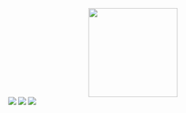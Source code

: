 <div align="center">
  <a href="https://github.com/CinthyaSSoares">
  <img height="180em" src="https://github-readme-stats.vercel.app/api?username=CinthyaSSoares&show_icons=true&theme=gotham&include_all_commits=true&count_private=true"/>
</div>
  
  <div> 
  <a href="https://instagram.com/cinthyadasilvasoares/" target="_blank"><img src="https://img.shields.io/badge/-Instagram-%23E4405F?style=for-the-badge&logo=instagram&logoColor=white" target="_blank"></a>
  <a href = "mailto:cinthyadasilvasoares@outlook.com"><img src="https://img.shields.io/badge/Microsoft_Outlook-0078D4?style=for-the-badge&logo=microsoft-outlook&logoColor=white"></a>
  <a href="https://www.linkedin.com/in/cinthya-da-silva-soares-03111998/" target="_blank"><img src="https://img.shields.io/badge/-LinkedIn-%230077B5?style=for-the-badge&logo=linkedin&logoColor=white" target="_blank"></a> 
  </div>
